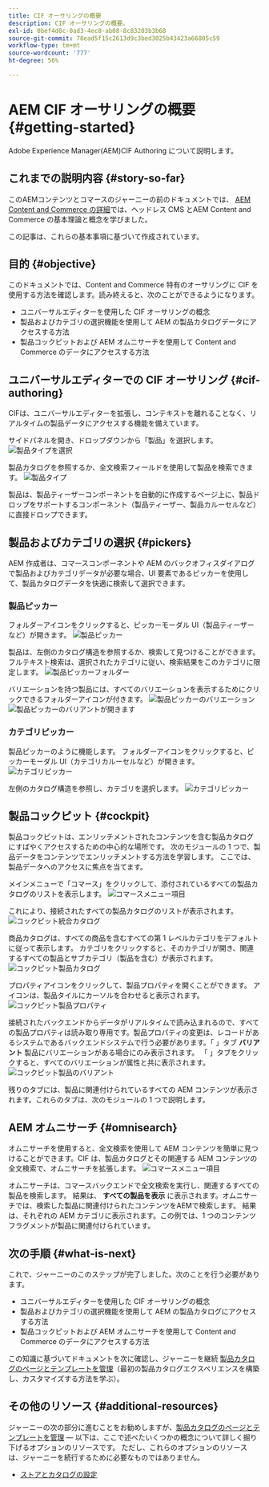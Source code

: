```yaml
---
title: CIF オーサリングの概要
description: CIF オーサリングの概要。
exl-id: 0bef4d8c-0ad3-4ec8-ab08-8c83203b3b68
source-git-commit: 78ead5f15c2613d9c3bed3025b43423a66805c59
workflow-type: tm+mt
source-wordcount: '777'
ht-degree: 56%

---
```


# AEM CIF オーサリングの概要 {#getting-started}

Adobe Experience Manager(AEM)CIF Authoring について説明します。

## これまでの説明内容 {#story-so-far}

このAEMコンテンツとコマースのジャーニーの前のドキュメントでは、 [AEM Content and Commerce の詳細](/help/commerce-cloud/introduction.md)では、ヘッドレス CMS とAEM Content and Commerce の基本理論と概念を学びました。

この記事は、これらの基本事項に基づいて作成されています。

## 目的 {#objective}

このドキュメントでは、Content and Commerce 特有のオーサリングに CIF を使用する方法を確認します。読み終えると、次のことができるようになります。

* ユニバーサルエディターを使用した CIF オーサリングの概念
* 製品およびカテゴリの選択機能を使用して AEM の製品カタログデータにアクセスする方法
* 製品コックピットおよび AEM オムニサーチを使用して Content and Commerce のデータにアクセスする方法

## ユニバーサルエディターでの CIF オーサリング {#cif-authoring}

CIFは、ユニバーサルエディターを拡張し、コンテキストを離れることなく、リアルタイムの製品データにアクセスする機能を備えています。

サイドパネルを開き、ドロップダウンから「製品」を選択します。
![製品タイプを選択](assets/asset-finder-overview.png)

製品カタログを参照するか、全文検索フィールドを使用して製品を検索できます。
![製品タイプ](assets/asset-finder-search.png)

製品は、製品ティーザーコンポーネントを自動的に作成するページ上に、製品ドロップをサポートするコンポーネント（製品ティーザー、製品カルーセルなど）に直接ドロップできます。

## 製品およびカテゴリの選択 {#pickers}

AEM 作成者は、コマースコンポーネントや AEM のバックオフィスダイアログで製品およびカテゴリデータが必要な場合、UI 要素であるピッカーを使用して、製品カタログデータを快適に検索して選択できます。

### 製品ピッカー

フォルダーアイコンをクリックすると、ピッカーモーダル UI（製品ティーザーなど）が開きます。
![製品ピッカー](assets/product-picker-open.png)

製品は、左側のカタログ構造を参照するか、検索して見つけることができます。フルテキスト検索は、選択されたカテゴリに従い、検索結果をこのカテゴリに限定します。
![製品ピッカーフォルダー](assets/product-picker-folders.png)

バリエーションを持つ製品には、すべてのバリエーションを表示するためにクリックできるフォルダーアイコンが付きます。
![製品ピッカーのバリエーション](assets/product-picker-variants.png)
![製品ピッカーのバリアントが開きます](assets/product-picker-variants-open.png)

### カテゴリピッカー

製品ピッカーのように機能します。 フォルダーアイコンをクリックすると、ピッカーモーダル UI（カテゴリカルーセルなど）が開きます。
![カテゴリピッカー](assets/category-picker-open.png)

左側のカタログ構造を参照し、カテゴリを選択します。
![カテゴリピッカー](assets/category-picker-folders.png)

## 製品コックピット {#cockpit}

製品コックピットは、エンリッチメントされたコンテンツを含む製品カタログにすばやくアクセスするための中心的な場所です。 次のモジュールの 1 つで、製品データをコンテンツでエンリッチメントする方法を学習します。 ここでは、製品データへのアクセスに焦点を当てます。

メインメニューで「コマース」をクリックして、添付されているすべての製品カタログのリストを表示します。
![コマースメニュー項目](assets/commerce-menu-item.png)

これにより、接続されたすべての製品カタログのリストが表示されます。
![コックピット統合カタログ](assets/cockpit-Integrated-catalogs.png)

商品カタログは、すべての商品を含むすべての第 1 レベルカテゴリをデフォルトに従って表示します。 カテゴリをクリックすると、そのカテゴリが開き、関連するすべての製品とサブカテゴリ（製品を含む）が表示されます。
![コックピット製品カタログ](assets/cockpit-product-catalog.png)

プロパティアイコンをクリックして、製品プロパティを開くことができます。 アイコンは、製品タイルにカーソルを合わせると表示されます。
![コックピット製品プロパティ](assets/cockpit-properties.png)

接続されたバックエンドからデータがリアルタイムで読み込まれるので、すべての製品プロパティは読み取り専用です。製品プロパティの変更は、レコードがあるシステムであるバックエンドシステムで行う必要があります。「 」タブ **バリアント** 製品にバリエーションがある場合にのみ表示されます。 「 」タブをクリックすると、すべてのバリエーションが属性と共に表示されます。
![コックピット製品のバリアント](assets/cockpit-properties-variants.png)

残りのタブには、製品に関連付けられているすべての AEM コンテンツが表示されます。これらのタブは、次のモジュールの 1 つで説明します。

## AEM オムニサーチ {#omnisearch}

オムニサーチを使用すると、全文検索を使用して AEM コンテンツを簡単に見つけることができます。CIF は、製品カタログとその関連する AEM コンテンツの全文検索で、オムニサーチを拡張します。
![コマースメニュー項目](assets/omnisearch.png)

オムニサーチは、コマースバックエンドで全文検索を実行し、関連するすべての製品を検索します。 結果は、 **すべての製品を表示** に表示されます。オムニサーチでは、検索した製品に関連付けられたコンテンツをAEMで検索します。 結果は、それぞれの AEM カテゴリに表示されます。この例では、1 つのコンテンツフラグメントが製品に関連付けられています。

## 次の手順 {#what-is-next}

これで、ジャーニーのこのステップが完了しました。次のことを行う必要があります。

* ユニバーサルエディターを使用した CIF オーサリングの概念
* 製品およびカテゴリの選択機能を使用して AEM の製品カタログにアクセスする方法
* 製品コックピットおよび AEM オムニサーチを使用して Content and Commerce のデータにアクセスする方法

この知識に基づいてドキュメントを次に確認し、ジャーニーを継続 [製品カタログのページとテンプレートを管理](catalog-templates.md)（最初の製品カタログエクスペリエンスを構築し、カスタマイズする方法を学ぶ）。

## その他のリソース {#additional-resources}

ジャーニーの次の部分に進むことをお勧めしますが、[製品カタログのページとテンプレートを管理](catalog-templates.md) — 以下は、ここで述べたいくつかの概念について詳しく掘り下げるオプションのリソースです。 ただし、これらのオプションのリソースは、ジャーニーを続行するために必要なものではありません。

* [ストアとカタログの設定](/help/commerce-cloud/getting-started.md#catalog)
